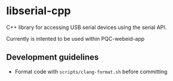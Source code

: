 # libserial-cpp

C++ library for accessing USB serial devices using the serial API.

Currently is intented to be used within PQC-webeid-app

## Development guidelines

- Format code with `scripts/clang-format.sh` before committing
